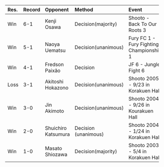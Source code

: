 | Res.   | Record   | Opponent            | Method               | Event                                    |   Round |
|:-------|:---------|:--------------------|:---------------------|:-----------------------------------------|--------:|
| Win    | 6-1      | Kenji Osawa         | Decision(majority)   | Shooto - Back To Our Roots 3             |       1 |
| Win    | 5-1      | Naoya Uematsu       | Decision(unanimous)  | Fury FC 1 - Fury Fighting Championship 1 |       1 |
| Win    | 4-1      | Fredson Paixão      | Decision             | JF 6 - Jungle Fight 6                    |       3 |
| Loss   | 3-1      | Akitoshi Hokazono   | Decision(unanimous)  | Shooto 2005 - 9/23 in Korakuen Hall      |       3 |
| Win    | 3-0      | Jin Akimoto         | Decision(unanimous)  | Shooto 2004 - 9/26 in Kourakuen Hall     |       3 |
| Win    | 2-0      | Shuichiro Katsumura | Decision (unanimous) | Shooto 2004 - 1/24 in Korakuen Hall      |       3 |
| Win    | 1-0      | Masato Shiozawa     | Decision(majority)   | Shooto 2003 - 5/4 in Korakuen Hall       |       3 |